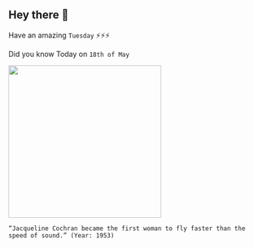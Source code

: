 ## Hey there 👋
Have an amazing `Tuesday` ⚡⚡⚡

Did you know Today on `18th of May`
 
 [<img src="https://pbs.twimg.com/media/D62edEeXYAAYjW2.jpg" width="300" />](https://www.guinnessworldrecords.com/world-records/first-person-to-break-the-sound-barrier-(female)#:~:text=The%20first%20woman%20to%20fly,to%20break%20the%20sound%20barrier.) 
 ```
“Jacqueline Cochran became the first woman to fly faster than the speed of sound.” (Year: 1953)
```
